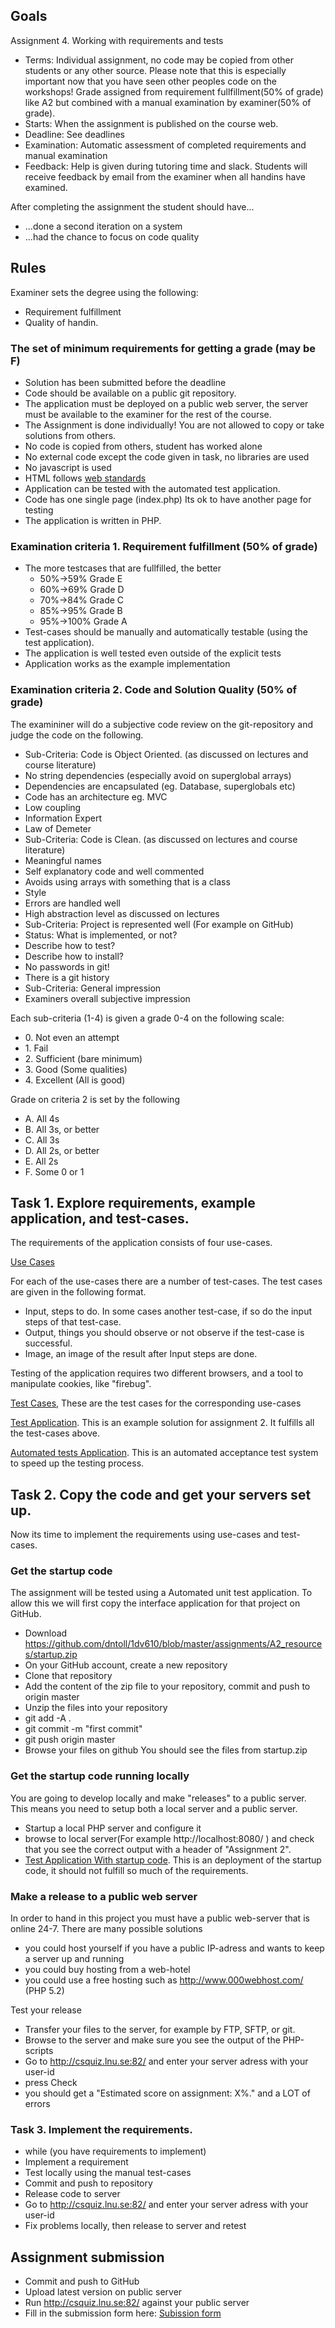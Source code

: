 ## Goals

Assignment 4. Working with requirements and tests
 * Terms: Individual assignment, no code may be copied from other students or any other source. Please note that this is especially important now that you have seen other peoples code on the workshops!
   Grade assigned from requirement fullfillment(50% of grade) like A2 but combined with a manual examination by examiner(50% of grade).
 * Starts: When the assignment is published on the course web.
 * Deadline: See deadlines
 * Examination: Automatic assessment of completed requirements and manual examination
 * Feedback: Help is given during tutoring time and slack. Students will receive feedback by email from the examiner when all handins have examined.

After completing the assignment the student should have...
 * ...done a second iteration on a system
 * ...had the chance to focus on code quality 
 
## Rules

Examiner sets the degree using the following:
 * Requirement fulfillment
 * Quality of handin.

### The set of minimum requirements for getting a grade (may be F)
* Solution has been submitted before the deadline
* Code should be available on a public git repository. 
* The application must be deployed on a public web server, the server must be available to the examiner for the rest of the course.
* The Assignment is done individually! You are not allowed to copy or take solutions from others.
* No code is copied from others, student has worked alone
* No external code except the code given in task, no libraries are used
* No javascript is used
* HTML follows [web standards](https://validator.w3.org/)
* Application can be tested with the automated test application.
* Code has one single page (index.php) Its ok to have another page for testing 
* The application is written in PHP.

### Examination criteria 1. Requirement fulfillment (50% of grade)
* The more testcases that are fullfilled, the better
  * 50%->59% Grade E
  * 60%->69% Grade D
  * 70%->84% Grade C
  * 85%->95% Grade B
  * 95%->100% Grade A
* Test-cases should be manually and automatically testable (using the test application).
* The application is well tested even outside of the explicit tests
* Application works as the example implementation

### Examination criteria 2. Code and Solution Quality (50% of grade)
The examininer will do a subjective code review on the git-repository and judge the code on the following.

* Sub-Criteria: Code is Object Oriented. (as discussed on lectures and course literature)
 * No string dependencies (especially avoid on superglobal arrays)
 * Dependencies are encapsulated (eg. Database, superglobals etc)
 * Code has an architecture eg. MVC
 * Low coupling
 * Information Expert
 * Law of Demeter
* Sub-Criteria: Code is Clean. (as discussed on lectures and course literature)
 * Meaningful names
 * Self explanatory code and well commented
 * Avoids using arrays with something that is a class
 * Style
 * Errors are handled well
 * High abstraction level as discussed on lectures
* Sub-Criteria: Project is represented well (For example on GitHub)
 * Status: What is implemented, or not?
 * Describe how to test?
 * Describe how to install?
 * No passwords in git!
 * There is a git history
* Sub-Criteria: General impression
 * Examiners overall subjective impression
 
Each sub-criteria (1-4) is given a grade 0-4 on the following scale:
* 0\. Not even an attempt
* 1\. Fail
* 2\. Sufficient (bare minimum)
* 3\. Good (Some qualities)
* 4\. Excellent (All is good)

Grade on criteria 2 is set by the following
 * A. All 4s
 * B. All 3s, or better
 * C. All 3s
 * D. All 2s, or better
 * E. All 2s
 * F. Some 0 or 1

## Task 1. Explore requirements, example application, and test-cases.

The requirements of the application consists of four use-cases.

[Use Cases](https://github.com/dntoll/1dv610/blob/master/assignments/A2_resources/UseCases.md "Assignment 2 use-cases")

For each of the use-cases there are a number of test-cases. The test cases are given in the following format. 
 * Input, steps to do. In some cases another test-case, if so do the input steps of that test-case.
 * Output, things you should observe or not observe if the test-case is successful.
 * Image, an image of the result after Input steps are done.
 
Testing of the application requires two different browsers, and a tool to manipulate cookies, like "firebug".

[Test Cases](https://github.com/dntoll/1dv610/blob/master/assignments/A2_resources/TestCases.md "Manual Test-Cases"), These are the test cases for the corresponding use-cases

[Test Application](http://csquiz.lnu.se:81/ "Application To test requirements on"). This is an example solution for assignment 2. It fulfills all the test-cases above.

[Automated tests Application](http://csquiz.lnu.se:82/ "Application To test your on"). This is an automated acceptance test system to speed up the testing process. 

## Task 2. Copy the code and get your servers set up.

Now its time to implement the requirements using use-cases and test-cases.

### Get the startup code
The assignment will be tested using a Automated unit test application. To allow this we will first copy the interface application for that project on GitHub. 

 * Download https://github.com/dntoll/1dv610/blob/master/assignments/A2_resources/startup.zip 
 * On your GitHub account, create a new repository
 * Clone that repository 
 * Add the content of the zip file to your repository, commit and push to origin master
  * Unzip the files into your repository 
  * git add -A .
  * git commit -m "first commit"
  * git push origin master
 * Browse your files on github You should see the files from startup.zip

### Get the startup code running locally

You are going to develop locally and make "releases" to a public server. This means you need to setup both a local server and a public server.

 * Startup a local PHP server and configure it
 * browse to local server(For example http://localhost:8080/ ) and check that you see the correct output with a header of "Assignment 2".
 * [Test Application With startup code](http://csquiz.lnu.se:84/ "Application With startup code running"). This is an deployment of the startup code, it should not fulfill so much of the requirements.

### Make a release to a public web server

In order to hand in this project you must have a public web-server that is online 24-7. There are many possible solutions
 * you could host yourself if you have a public IP-adress and wants to keep a server up and running
 * you could buy hosting from a web-hotel
 * you could use a free hosting such as http://www.000webhost.com/ (PHP 5.2)

Test your release
 * Transfer your files to the server, for example by FTP, SFTP, or git.
 * Browse to the server and make sure you see the output of the PHP-scripts
 * Go to http://csquiz.lnu.se:82/ and enter your server adress with your user-id
  * press Check
  * you should get a "Estimated score on assignment: X%." and a LOT of errors

### Task 3. Implement the requirements.

 * while (you have requirements to implement)
  * Implement a requirement
  * Test locally using the manual test-cases
  * Commit and push to repository
 * Release code to server
  * Go to http://csquiz.lnu.se:82/ and enter your server adress with your user-id
  * Fix problems locally, then release to server and retest

## Assignment submission

 * Commit and push to GitHub
 * Upload latest version on public server
 * Run http://csquiz.lnu.se:82/ against your public server
 * Fill in the submission form here: [Subission form](https://goo.gl/forms/UraGPqyxyBnzBuH63)
